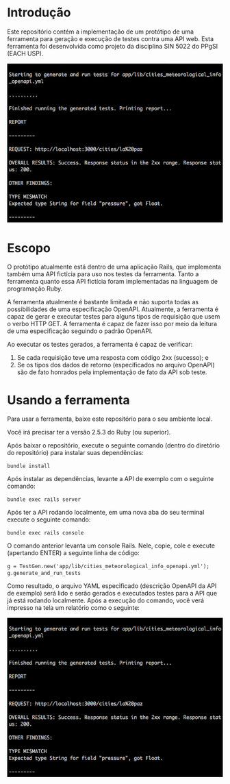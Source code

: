 # Introdução

Este repositório contém a implementação de um protótipo de uma ferramenta
para geração e execução de testes contra uma API web. Esta ferramenta foi
desenvolvida como projeto da disciplina SIN 5022 do PPgSI (EACH USP).

![](./report_example.png?raw=true)

# Escopo

O protótipo atualmente está dentro de uma aplicação Rails, que implementa
também uma API fictícia para uso nos testes da ferramenta. Tanto a ferramenta
quanto essa API fictícia foram implementadas na linguagem de programação Ruby.

A ferramenta atualmente é bastante limitada e não suporta todas as possibilidades
de uma especificação OpenAPI. Atualmente, a ferramenta é capaz de gerar
e executar testes para alguns tipos de requisição que usem o verbo HTTP GET.
A ferramenta é capaz de fazer isso por meio da leitura de uma especificação
seguindo o padrão OpenAPI.

Ao executar os testes gerados, a ferramenta é capaz de verificar:
1) Se cada requisição teve uma resposta com código 2xx (sucesso); e
2) Se os tipos dos dados de retorno (especificados no arquivo OpenAPI) são de
fato honrados pela implementação de fato da API sob teste.

# Usando a ferramenta

Para usar a ferramenta, baixe este repositório para o seu ambiente local.

Você irá precisar ter a versão 2.5.3 do Ruby (ou superior).

Após baixar o repositório, execute o seguinte comando (dentro do diretório do repositório) para instalar suas
dependências:

```
bundle install
```

Após instalar as dependências, levante a API de exemplo com o seguinte comando:

```
bundle exec rails server
```

Após ter a API rodando localmente, em uma nova aba do seu terminal execute
o seguinte comando:

```
bundle exec rails console
```

O comando anterior levanta um console Rails. Nele, copie, cole e execute
(apertando ENTER) a seguinte linha de código:

```
g = TestGen.new('app/lib/cities_meteorological_info_openapi.yml'); g.generate_and_run_tests
```

Como resultado, o arquivo YAML especificado (descrição OpenAPI da API de exemplo) será
lido e serão gerados e executados testes para a API que já está rodando localmente.
Após a execução do comando, você verá impresso na tela um relatório como o seguinte:

![](./report_example.png?raw=true)

